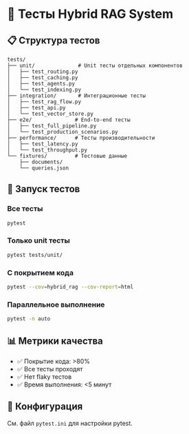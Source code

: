 # 🧪 Тесты Hybrid RAG System

## 📋 Структура тестов

```
tests/
├── unit/              # Unit тесты отдельных компонентов
│   ├── test_routing.py
│   ├── test_caching.py
│   ├── test_agents.py
│   └── test_indexing.py
├── integration/       # Интеграционные тесты
│   ├── test_rag_flow.py
│   ├── test_api.py
│   └── test_vector_store.py
├── e2e/              # End-to-end тесты
│   ├── test_full_pipeline.py
│   └── test_production_scenarios.py
├── performance/      # Тесты производительности
│   ├── test_latency.py
│   └── test_throughput.py
└── fixtures/         # Тестовые данные
    ├── documents/
    └── queries.json
```

## 🚀 Запуск тестов

### Все тесты
```bash
pytest
```

### Только unit тесты
```bash
pytest tests/unit/
```

### С покрытием кода
```bash
pytest --cov=hybrid_rag --cov-report=html
```

### Параллельное выполнение
```bash
pytest -n auto
```

## 📊 Метрики качества

- ✅ Покрытие кода: >80%
- ✅ Все тесты проходят
- ✅ Нет flaky тестов
- ✅ Время выполнения: <5 минут

## 🔧 Конфигурация

См. файл `pytest.ini` для настройки pytest.
